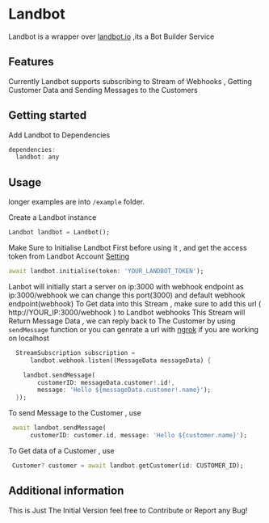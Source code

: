 # Landbot

Landbot is a wrapper over [landbot.io](https://landbot.io/) ,its a Bot Builder Service

## Features

Currently Landbot supports subscribing to Stream of Webhooks , Getting Customer Data and Sending Messages to the Customers

## Getting started

Add Landbot to Dependencies

```dart
dependencies:
  landbot: any
```

## Usage

longer examples are into `/example` folder.

Create a Landbot instance

```dart
Landbot landbot = Landbot();
```

Make Sure to Initialise Landbot First before using it ,
and get the access token from Landbot Account [Setting](https://app.landbot.io/gui/settings/account)

```dart
await landbot.initialise(token: 'YOUR_LANDBOT_TOKEN');
```

Lanbot will initially start a server on ip:3000 with webhook endpoint as ip:3000/webhook
we can change this port(3000) and default webhook endpoint(webhook)
To Get data into this Stream , make sure to add this url ( http://YOUR_IP:3000/webhook ) to Landbot webhooks
This Stream will Return Message Data , we can reply back to The Customer by using `sendMessage` function
or you can genrate a url with [ngrok](https://ngrok.com/) if you are working on localhost

```dart
  StreamSubscription subscription =
      landbot.webhook.listen((MessageData messageData) {

    landbot.sendMessage(
        customerID: messageData.customer!.id!,
        message: 'Hello ${messageData.customer!.name}');
  });
```

To send Message to the Customer , use

```dart
 await landbot.sendMessage(
      customerID: customer.id, message: 'Hello ${customer.name}');
```

To Get data of a Customer , use

```dart
 Customer? customer = await landbot.getCustomer(id: CUSTOMER_ID);
```

## Additional information

This is Just The Initial Version feel free to Contribute or Report any Bug!
